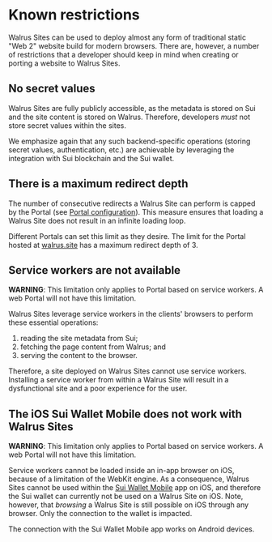 # Known restrictions

Walrus Sites can be used to deploy almost any form of traditional static "Web 2" website build for
modern browsers. There are, however, a number of restrictions that a developer should keep in mind
when creating or porting a website to Walrus Sites.

## No secret values

Walrus Sites are fully publicly accessible, as the metadata is stored on Sui and the site content is
stored on Walrus. Therefore, developers _must_ not store secret values within the sites.

We emphasize again that any such backend-specific operations (storing secret values, authentication,
etc.) are achievable by leveraging the integration with Sui blockchain and the Sui wallet.

## There is a maximum redirect depth

The number of consecutive redirects a Walrus Site can perform is capped by the
Portal (see [Portal configuration](./portal.md)).  This measure ensures that loading a Walrus Site
does not result in an infinite loading loop.

Different Portals can set this limit as they desire. The limit for the Portal hosted at
[walrus.site](http://walrus.site) has a maximum redirect depth of 3.

## Service workers are not available

**WARNING**: This limitation only applies to Portal based on service workers. A web Portal will not
have this limitation.

Walrus Sites leverage service workers in the clients' browsers to perform these essential
operations:

1. reading the site metadata from Sui;
1. fetching the page content from Walrus; and
1. serving the content to the browser.

Therefore, a site deployed on Walrus Sites cannot use service workers. Installing a service worker
from within a Walrus Site will result in a dysfunctional site and a poor experience for the user.

## The iOS Sui Wallet Mobile does not work with Walrus Sites

**WARNING**: This limitation only applies to Portal based on service workers. A web Portal will not
have this limitation.

Service workers cannot be loaded inside an in-app browser on iOS, because of a limitation of the
WebKit engine. As a consequence, Walrus Sites cannot be used within the [Sui Wallet
Mobile](https://apps.apple.com/us/app/sui-wallet-mobile/id6476572140) app on iOS, and therefore
the Sui wallet can currently not be used on a Walrus Site on iOS. Note, however, that _browsing_ a
Walrus Site is still possible on iOS through any browser. Only the connection to the wallet is
impacted.

The connection with the Sui Wallet Mobile app works on Android devices.
